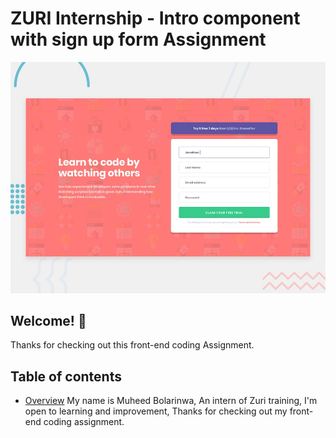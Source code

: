 # ZURI Internship - Intro component with sign up form Assignment

![Design preview for the Intro component with sign up form](./design/desktop-preview.jpg)

## Welcome! 👋

Thanks for checking out this front-end coding Assignment.

## Table of contents

- [Overview](#overview)
  My name is Muheed Bolarinwa, An intern of Zuri training, I'm open to learning and improvement, Thanks for checking out my front-end coding assignment.
